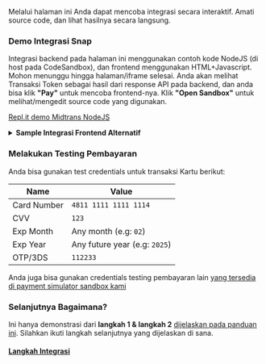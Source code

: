 
Melalui halaman ini Anda dapat mencoba integrasi secara interaktif. Amati source code, dan lihat hasilnya secara langsung.
### Demo Integrasi Snap

Integrasi backend pada halaman ini menggunakan contoh kode NodeJS (di host pada CodeSandbox), dan frontend menggunakan HTML+Javascript. Mohon menunggu hingga halaman/iframe selesai. Anda akan melihat Transaksi Token sebagai hasil dari response API pada backend, dan anda bisa klik **"Pay"** untuk mencoba frontend-nya. Klik **"Open Sandbox"**  untuk melihat/mengedit source code yang digunakan.

[Repl.it demo Midtrans NodeJS](https://codesandbox.io/embed/serene-bell-yfjjd?fontsize=14&hidenavigation=0&theme=dark ':include :type=iframe width=100% height=600px')

<details>
<summary><b>Sample Integrasi Frontend Alternatif</b></summary>
<article>

Contoh sample lain untuk integrasi frontend (dihost di JSFiddle). Masukkan Snap Transaction Token dari step 1 (backend) ke field di bawah, kemudian click **"Pay"**. Click **"HTML"** untuk melihat source code-nya.

<!-- [JSFiddle demo Snap.js](https://jsfiddle.net/d4mx1gkc/11/embedded/result,html/dark ':include :type=iframe width=100% height=400px') -->

<iframe width="100%" height="750" src="//jsfiddle.net/kntfdzob/embedded/result,html/dark" allowfullscreen="allowfullscreen" allowpaymentrequest frameborder="0"></iframe>
</article>
</details>

### Melakukan Testing Pembayaran

Anda bisa gunakan test credentials untuk transaksi Kartu berikut:

Name | Value
--- | ---
Card Number | `4811 1111 1111 1114`
CVV | `123`
Exp Month | Any month (e.g: `02`)
Exp Year | Any future year (e.g: `2025`)
OTP/3DS | `112233`

Anda juga bisa gunakan credentials testing pembayaran lain [yang tersedia di  payment simulator sandbox kami](/id/technical-reference/sandbox-test.md)

### Selanjutnya Bagaimana?

Ini hanya demonstrasi dari **langkah 1 & langkah 2** [dijelaskan pada panduan ini](/id/snap/integration-guide?id=langkah-langkah-integrasi). Silahkan ikuti langkah selanjutnya yang dijelaskan di sana.

<div class="my-card">

#### [Langkah Integrasi](/id/snap/integration-guide?id=langkah-langkah-integrasi)
</div>